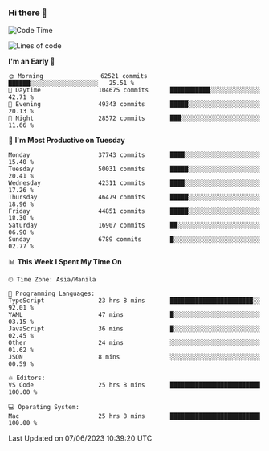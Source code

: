 ### Hi there 👋

<!--START_SECTION:waka-->
![Code Time](http://img.shields.io/badge/Code%20Time-4%2C042%20hrs%2054%20mins-blue)

![Lines of code](https://img.shields.io/badge/From%20Hello%20World%20I%27ve%20Written-100.3%20million%20lines%20of%20code-blue)

**I'm an Early 🐤** 

```text
🌞 Morning                62521 commits       ██████░░░░░░░░░░░░░░░░░░░   25.51 % 
🌆 Daytime                104675 commits      ███████████░░░░░░░░░░░░░░   42.71 % 
🌃 Evening                49343 commits       █████░░░░░░░░░░░░░░░░░░░░   20.13 % 
🌙 Night                  28572 commits       ███░░░░░░░░░░░░░░░░░░░░░░   11.66 % 
```
📅 **I'm Most Productive on Tuesday** 

```text
Monday                   37743 commits       ████░░░░░░░░░░░░░░░░░░░░░   15.40 % 
Tuesday                  50031 commits       █████░░░░░░░░░░░░░░░░░░░░   20.41 % 
Wednesday                42311 commits       ████░░░░░░░░░░░░░░░░░░░░░   17.26 % 
Thursday                 46479 commits       █████░░░░░░░░░░░░░░░░░░░░   18.96 % 
Friday                   44851 commits       █████░░░░░░░░░░░░░░░░░░░░   18.30 % 
Saturday                 16907 commits       ██░░░░░░░░░░░░░░░░░░░░░░░   06.90 % 
Sunday                   6789 commits        █░░░░░░░░░░░░░░░░░░░░░░░░   02.77 % 
```


📊 **This Week I Spent My Time On** 

```text
🕑︎ Time Zone: Asia/Manila

💬 Programming Languages: 
TypeScript               23 hrs 8 mins       ███████████████████████░░   92.01 % 
YAML                     47 mins             █░░░░░░░░░░░░░░░░░░░░░░░░   03.15 % 
JavaScript               36 mins             █░░░░░░░░░░░░░░░░░░░░░░░░   02.45 % 
Other                    24 mins             ░░░░░░░░░░░░░░░░░░░░░░░░░   01.62 % 
JSON                     8 mins              ░░░░░░░░░░░░░░░░░░░░░░░░░   00.59 % 

🔥 Editors: 
VS Code                  25 hrs 8 mins       █████████████████████████   100.00 % 

💻 Operating System: 
Mac                      25 hrs 8 mins       █████████████████████████   100.00 % 
```


 Last Updated on 07/06/2023 10:39:20 UTC
<!--END_SECTION:waka-->


<!--
**rad182/rad182** is a ✨ _special_ ✨ repository because its `README.md` (this file) appears on your GitHub profile.

Here are some ideas to get you started:

- 🔭 I’m currently working on ...
- 🌱 I’m currently learning ...
- 👯 I’m looking to collaborate on ...
- 🤔 I’m looking for help with ...
- 💬 Ask me about ...
- 📫 How to reach me: ...
- 😄 Pronouns: ...
- ⚡ Fun fact: ...
-->

